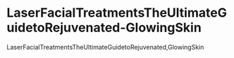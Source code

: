 # LaserFacialTreatmentsTheUltimateGuidetoRejuvenated-GlowingSkin
LaserFacialTreatmentsTheUltimateGuidetoRejuvenated,GlowingSkin
